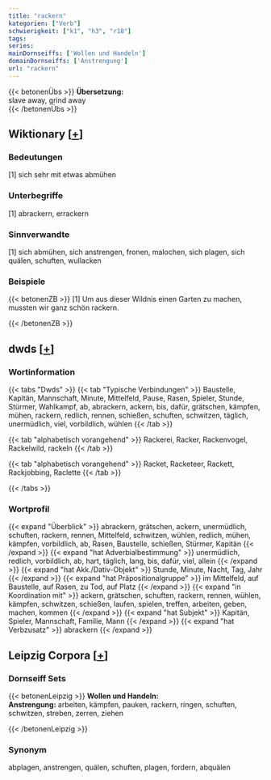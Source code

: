 ```yaml
---
title: "rackern"
kategorien: ["Verb"]
schwierigkeit: ["k1", "h3", "r18"]
tags:
series:
mainDornseiffs: ['Wollen und Handeln']
domainDornseiffs: ['Anstrengung']
url: "rackern"
---
```


{{< betonenÜbs >}}
**Übersetzung:**  
slave away, grind  away  
{{< /betonenÜbs >}}

## Wiktionary [[+](https://de.wiktionary.org/wiki/rackern)]

### Bedeutungen
[1] sich sehr mit etwas abmühen  

### Unterbegriffe
[1] abrackern, errackern  

### Sinnverwandte
[1] sich abmühen, sich anstrengen, fronen, malochen, sich plagen, sich quälen, schuften, wullacken  

### Beispiele
{{< betonenZB >}}
[1] Um aus dieser Wildnis einen Garten zu machen, mussten wir ganz schön rackern.  

{{< /betonenZB >}}


## dwds [[+](https://www.dwds.de/wb/rackern)]

### Wortinformation
{{< tabs "Dwds" >}}
{{< tab "Typische Verbindungen" >}}
Baustelle, Kapitän, Mannschaft, Minute, Mittelfeld, Pause, Rasen, Spieler, Stunde, Stürmer, Wahlkampf, ab, abrackern, ackern, bis, dafür, grätschen, kämpfen, mühen, rackern, redlich, rennen, schießen, schuften, schwitzen, täglich, unermüdlich, viel, vorbildlich, wühlen
{{< /tab >}}

{{< tab "alphabetisch vorangehend" >}}
Rackerei, Racker, Rackenvogel, Rackelwild, rackeln
{{< /tab >}}

{{< tab "alphabetisch vorangehend" >}}
Racket, Racketeer, Rackett, Rackjobbing, Raclette
{{< /tab >}}

{{< /tabs >}}

### Wortprofil
{{< expand "Überblick" >}} abrackern, grätschen, ackern, unermüdlich, schuften, rackern, rennen, Mittelfeld, schwitzen, wühlen, redlich, mühen, kämpfen, vorbildlich, ab, Rasen, Baustelle, schießen, Stürmer, Kapitän {{< /expand >}}
{{< expand "hat Adverbialbestimmung" >}} unermüdlich, redlich, vorbildlich, ab, hart, täglich, lang, bis, dafür, viel, allein {{< /expand >}}
{{< expand "hat Akk./Dativ-Objekt" >}} Stunde, Minute, Nacht, Tag, Jahr {{< /expand >}}
{{< expand "hat Präpositionalgruppe" >}} im Mittelfeld, auf Baustelle, auf Rasen, zu Tod, auf Platz {{< /expand >}}
{{< expand "in Koordination mit" >}} ackern, grätschen, schuften, rackern, rennen, wühlen, kämpfen, schwitzen, schießen, laufen, spielen, treffen, arbeiten, geben, machen, kommen {{< /expand >}}
{{< expand "hat Subjekt" >}} Kapitän, Spieler, Mannschaft, Familie, Mann {{< /expand >}}
{{< expand "hat Verbzusatz" >}} abrackern {{< /expand >}}

## Leipzig Corpora [[+](https://corpora.uni-leipzig.de/en/res?word=rackern&corpusId=deu_newscrawl-public_2018)]

### Dornseiff Sets
{{< betonenLeipzig >}}
**Wollen und Handeln:**  
**Anstrengung:** arbeiten, kämpfen, pauken, rackern, ringen, schuften, schwitzen, streben, zerren, ziehen  

{{< /betonenLeipzig >}}

### Synonym
abplagen, anstrengen, quälen, schuften, plagen, fordern, abquälen

